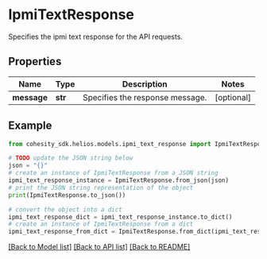# IpmiTextResponse

Specifies the ipmi text response for the API requests.

## Properties

Name | Type | Description | Notes
------------ | ------------- | ------------- | -------------
**message** | **str** | Specifies the response message. | [optional] 

## Example

```python
from cohesity_sdk.helios.models.ipmi_text_response import IpmiTextResponse

# TODO update the JSON string below
json = "{}"
# create an instance of IpmiTextResponse from a JSON string
ipmi_text_response_instance = IpmiTextResponse.from_json(json)
# print the JSON string representation of the object
print(IpmiTextResponse.to_json())

# convert the object into a dict
ipmi_text_response_dict = ipmi_text_response_instance.to_dict()
# create an instance of IpmiTextResponse from a dict
ipmi_text_response_from_dict = IpmiTextResponse.from_dict(ipmi_text_response_dict)
```
[[Back to Model list]](../README.md#documentation-for-models) [[Back to API list]](../README.md#documentation-for-api-endpoints) [[Back to README]](../README.md)


